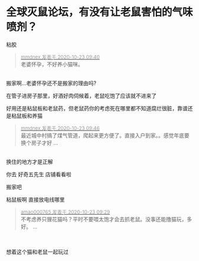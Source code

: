 # 全球灭鼠论坛，有没有让老鼠害怕的气味喷剂？


粘胶

<div class="quote"><blockquote><font size="2"><a href="https://www.hostloc.com/forum.php?mod=redirect&amp;goto=findpost&amp;pid=9339519&amp;ptid=757471" target="_blank"><font color="#999999">mmdnex 发表于 2020-10-23 09:40</font></a></font><br />
老婆怀孕，不好养小猫咪。</blockquote></div><br />
搬家啊...老婆怀孕还不是搬家的理由吗?

在管子进房子那里，好酒好肉伺候着，老鼠吃饱了应该就不进来了

好用还是粘鼠板和老鼠药，但老鼠药你的考虑死在哪里都不知道腐烂很脏，靠谱还是粘鼠板和养猫

<div class="quote"><blockquote><font size="2"><a href="https://www.hostloc.com/forum.php?mod=redirect&amp;goto=findpost&amp;pid=9339567&amp;ptid=757471" target="_blank"><font color="#999999">mmdnex 发表于 2020-10-23 09:46</font></a></font><br />
最近城中村搞了煤气管道，爬起来更方便了。直接入户到家。。感觉年底要换个房子才好 ...</blockquote></div><br />
换住的地方才是正解

你去 好奇五先生 店铺看看啦

搬家吧

粘鼠板啊 直接放电线哪里

<div class="quote"><blockquote><font size="2"><a href="https://www.hostloc.com/forum.php?mod=redirect&amp;goto=findpost&amp;pid=9339452&amp;ptid=757471" target="_blank"><font color="#999999">amao000765 发表于 2020-10-23 09:29</font></a></font><br />
不考虑养只狸花猫吗？平时不要喂太饱才会去抓老鼠。没事还能撸猫玩，多好。 ...</blockquote></div><br />
<br />
想着这个猫和老鼠一起玩过
